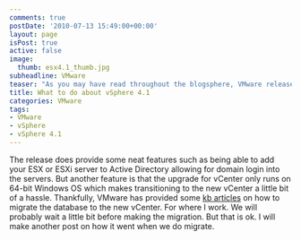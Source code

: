 ```yaml
---
comments: true
postDate: '2010-07-13 15:49:00+00:00'
layout: page
isPost: true
active: false
image:
  thumb: esx4.1_thumb.jpg
subheadline: VMware
teaser: "As you may have read throughout the blogsphere, VMware released vSphere 4.1 today. Well my question is, what should I do about it?"
title: What to do about vSphere 4.1
categories: VMware
tags:
- VMware
- vSphere
- vSphere 4.1
---
```


The release does provide some neat features such as being able to add your ESX or ESXi server to Active Directory allowing for domain login into the servers. But another feature is that the upgrade for vCenter only runs on 64-bit Windows OS which makes transitioning to the new vCenter a little bit of a hassle.
Thankfully, VMware has provided some [kb articles](http://kb.vmware.com/selfservice/microsites/search.do?language=en_US&cmd=displayKC&externalId=1021635) on how to migrate the database to the new vCenter.
For where I work. We will probably wait a little bit before making the migration. But that is ok. I will make another post on how it went when we do migrate.
